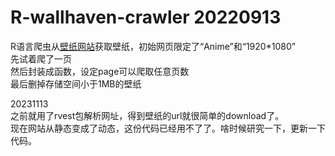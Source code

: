 # R-wallhaven-crawler  20220913
R语言爬虫从[壁纸网站](https://wallhaven.cc/)获取壁纸，初始网页限定了“Anime”和“1920*1080”   
先试着爬了一页     
然后封装成函数，设定page可以爬取任意页数   
最后删掉存储空间小于1MB的壁纸  

20231113  
之前就用了rvest包解析网址，得到壁纸的url就很简单的download了。  
现在网站从静态变成了动态，这份代码已经用不了了。啥时候研究一下，更新一下代码。
